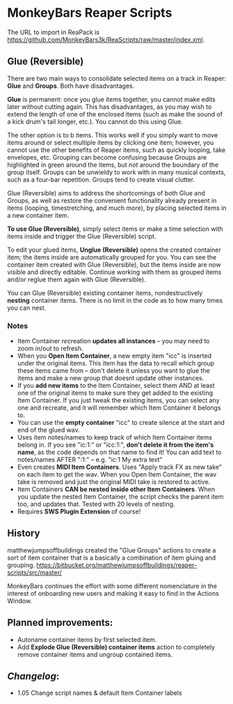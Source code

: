 # MonkeyBars Reaper Scripts

The URL to import in ReaPack is https://github.com/MonkeyBars3k/ReaScripts/raw/master/index.xml.


## Glue (Reversible)

There are two main ways to consolidate selected items on a track in Reaper: **Glue** and **Groups**. Both have disadvantages. 

**Glue** is permanent: once you glue items together, you cannot make edits later without cutting again. This has disadvantages, as you may wish to extend the length of one of the enclosed items (such as make the sound of a kick drum's tail longer, etc.). You cannot do this using Glue.

The other option is to b items. This works well if you simply want to  move items around or select multiple items by clicking one item; however, you cannot use the other benefits of Reaper items, such as quickly looping, take envelopes, etc. Grouping can become confusing because Groups are highlighted in green around the items, but *not* around the boundary of the group itself. Groups can be unwieldy to work with in many musical contexts, such as a four-bar repetition. Groups tend to create visual clutter.

Glue (Reversible) aims to address the shortcomings of both Glue and Groups, as well as restore the convenient functionality already present in items (looping, timestretching, and much more), by placing selected items in a new container item. 

**To use Glue (Reversible)**, simply select items or make a time selection with items inside and trigger the Glue (Reversible) script.

To edit your glued items, **Unglue (Reversible)** opens the created container item; the items inside are automatically grouped for you. You can see the container item created with Glue (Reversible), but the items inside are now visible and directly editable. Continue working with them as grouped items and/or reglue them again with Glue (Reversible). 

You can  Glue (Reversible) existing container items, nondestructively **nesting** container items. There is no limit in the code as to how many times you can nest.

### Notes
- Item Container *re*creation **updates all instances** – you may need to zoom in/out to refresh.
- When you **Open Item Container**, a new empty item "icc" is inserted under the original items. This item has the data to recall which group these items came from – don't delete it unless you want to glue the items and make a new group that doesnt update other instances.
- If you **add new items** to the Item Container, select them AND at least one of the original items to make sure they get added to the existing Item Container. If you just tweak the existing items, you can select any one and recreate, and it will remember which Item Container it belongs to.
- You can use the **empty container** "icc" to create silence at the start and end of the glued wav.
- Uses item notes/names to keep track of which Item Container items belong in. If you see "ic:1:" or "icc:1:", **don't delete it from the item's name**, as the code depends on that name to find it! You can add text to notes/names AFTER ":1:" – e.g. "ic:1 My extra text"
- Even creates **MIDI Item Containers**. Uses "Apply track FX as new take" on each item to get the wav. When you Open Item Container, the wav take is removed and just the original MIDI take is restored to active.
- Item Containers **CAN be nested inside other Item Containers**. When you update the nested Item Container, the script checks the parent item too, and updates that. Tested with 20 levels of nesting.
- Requires **SWS Plugin Extension** of course!

## History

matthewjumpsoffbuildings created the "Glue Groups" actions to create a sort of item container that is a basically a combination of item gluing and grouping. https://bitbucket.org/matthewjumpsoffbuildings/reaper-scripts/src/master/

MonkeyBars continues the effort with some different nomenclature in the interest of onboarding new users and making it easy to find in the Actions Window.


## Planned improvements:
- Autoname container items by first selected item.
- Add **Explode Glue (Reversible) container items** action to completely remove container items and ungroup contained items.

## *Changelog*:
- 1.05 Change script names & default Item Container labels
